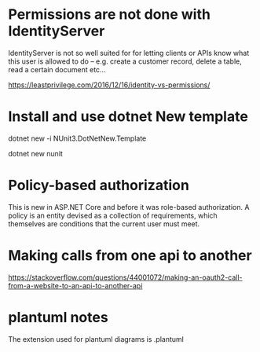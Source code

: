 # Permissions are not done with IdentityServer

IdentityServer is not so well suited for for letting clients or APIs know what this user is allowed to do – e.g. create a customer record, delete a table, read a certain document etc…

https://leastprivilege.com/2016/12/16/identity-vs-permissions/

# Install and use dotnet New template

dotnet new -i NUnit3.DotNetNew.Template

dotnet new nunit

# Policy-based authorization

This is new in ASP.NET Core and before it was role-based authorization.
A policy is an entity devised as a collection of requirements, which themselves are conditions that the current user must meet.

# Making calls from one api to another

https://stackoverflow.com/questions/44001072/making-an-oauth2-call-from-a-website-to-an-api-to-another-api


# plantuml notes

The extension used for plantuml diagrams is .plantuml

